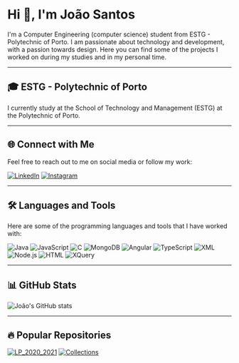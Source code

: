 # Hi 👋, I'm João Santos

I'm a Computer Engineering (computer science) student from ESTG - Polytechnic of Porto. I am passionate about technology and development, with a passion towards design. Here you can find some of the projects I worked on during my studies and in my personal time.

---

## 🎓 ESTG - Polytechnic of Porto

I currently study at the School of Technology and Management (ESTG) at the Polytechnic of Porto.

---

## 🌐 Connect with Me

Feel free to reach out to me on social media or follow my work:

[![LinkedIn](https://img.shields.io/badge/-LinkedIn-blue?style=flat-square&logo=linkedin)](https://www.linkedin.com/in/joao-santos-0023ab25b/)
[![Instagram](https://img.shields.io/badge/-Instagram-purple?style=flat-square&logo=instagram)](https://www.instagram.com/justsomedrawings66?igsh=MXEyb3Z3ODZxeXU5Yw==)


---

## 🛠️ Languages and Tools

Here are some of the programming languages and tools that I have worked with:

![Java](https://img.shields.io/badge/-Java-orange?style=flat-square&logo=java)
![JavaScript](https://img.shields.io/badge/-JavaScript-yellow?style=flat-square&logo=javascript)
![C](https://img.shields.io/badge/-C-blue?style=flat-square&logo=c)
![MongoDB](https://img.shields.io/badge/-MongoDB-green?style=flat-square&logo=mongodb)
![Angular](https://img.shields.io/badge/-Angular-red?style=flat-square&logo=angular)
![TypeScript](https://img.shields.io/badge/TypeScript-3178C6?style=for-the-badge&logo=typescript&logoColor=white)
![XML](https://img.shields.io/badge/XML-FF6600?style=for-the-badge&logo=xml&logoColor=white)
![Node.js](https://img.shields.io/badge/-Node.js-green?style=flat-square&logo=node.js)
![HTML](https://img.shields.io/badge/-HTML5-E34F26?style=flat-square&logo=html5)
![XQuery](https://img.shields.io/badge/-XQuery-blue?style=flat-square)


---

## 📊 GitHub Stats

![João's GitHub stats](https://github-readme-stats.vercel.app/api?username=joaosantos&show_icons=true&theme=dark)

---

## 🔥 Popular Repositories

[![LP_2020_2021](https://github-readme-stats.vercel.app/api/pin/?username=Joao745356&repo=LP_2020_2021)](https://github.com/Joao745356/LP_2020_2021)
[![Collections](https://github-readme-stats.vercel.app/api/pin/?username=Joao745356&repo=Collections)](https://github.com/Joao745356/Collections)
